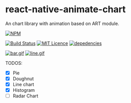 # react-native-animate-chart

An chart library with animation based on ART module.

[![NPM](https://nodei.co/npm/react-native-animate-chart.png?downloads=true&stars=true)](https://nodei.co/npm/react-native-animate-chart/)


[![Build Status](https://travis-ci.org/react-native-china/react-native-animate-chart.svg?branch=master)](https://travis-ci.org/react-native-china/react-native-animate-chart)
[![MIT Licence](https://badges.frapsoft.com/os/mit/mit.png?v=103)](https://opensource.org/licenses/mit-license.php)
[![depedencies](https://david-dm.org/react-native-china/react-native-animate-chart.svg)](https://github.com/react-native-china/react-native-animate-chart)

[![bar.gif](https://s25.postimg.org/66o66eksf/bar.gif)](https://postimg.org/image/d9w1m0q7v/)
[![line.gif](https://s25.postimg.org/ut6ama30f/line.gif)](https://postimg.org/image/gzhxx8aez/)



TODOS:
- [x] Pie
- [x] Doughnut
- [x] Line chart
- [x] Histogram
- [ ] Radar Chart
